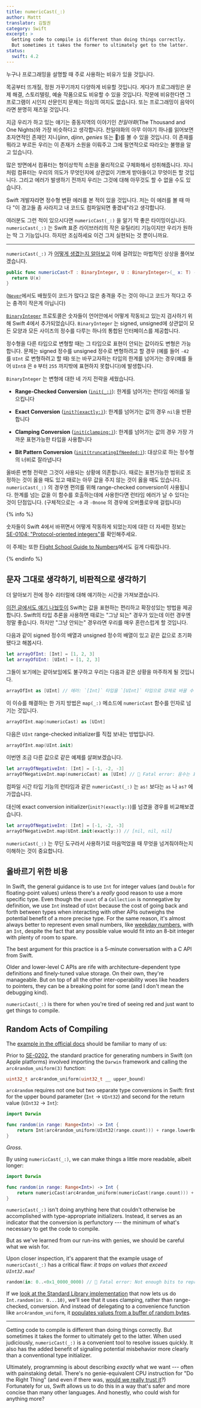 ```yaml
---
title: numericCast(_:)
author: Mattt
translator: 김필권
category: Swift
excerpt: >
  Getting code to compile is different than doing things correctly.
  But sometimes it takes the former to ultimately get to the latter.
status:
  swift: 4.2
---
```


누구나 프로그래밍을 설명할 때 주로 사용하는 비유가 있을 것입니다.

목공부터 뜨개질, 정원 가꾸기까지 다양하게 비유할 것입니다.
게다가 프로그래밍은 문제 해결, 스토리텔링, 예술 작품으로도 비유할 수 있을 것입니다.
작문에 비유한다면 그 프로그램이 시인지 산문인지 문제는 의심의 여지도 없습니다.
또는 프로그래밍이 음악이라면 분명히 재즈일 것입니다.

지금 우리가 하고 있는 얘기는 중동지역의 이야기인 _천일야화_(The Thousand and One Nights)와 가장 비슷하다고 생각합니다. 천일야화의 아무 이야기 하나를 읽어보면 초자연적인 존재인 지니(<dfn>jinn</dfn>, <dfn>djinn</dfn>, <dfn>genies</dfn> 또는 🧞‍)를 볼 수 있을 것입니다.
이 존재를 뭐라고 부르든 우리는 이 존재가 소원을 이뤄주고 그에 필연적으로 따라오는 불행을 알고 있습니다.

많은 방면에서 컴퓨터는 형이상학적 소원을 물리적으로 구체화해서 성취해줍니다.
지니처럼 컴퓨터는 우리의 의도가 무엇인지에 상관없이 기쁘게 받아들이고 무엇이든 할 것입니다.
그리고 에러가 발생하기 전까지 우리는 그것에 대해 아무것도 할 수 없을 수도 있습니다.

Swift 개발자라면 정수형 변환 에러를 본 적이 있을 것입니다. 저는 이 에러를 볼 때 마다 "이 경고들 좀 사라지고 내 코드도 컴파일되면 좋겠네"라고 생각합니다.

여러분도 그런 적이 있으시다면 `numericCast(_:)` 을 알기 딱 좋은 타이밍이십니다. `numericCast(_:)` 는 Swift 표준 라이브러리의 작은 유틸리티 기능이지만 우리가 원하는 딱 그 기능입니다.
하지만 조심하세요 이건 그저 실현되는 것 뿐이니까요.

---

`numericCast(_:)` 가 [어떻게 생겼는지 알아보고](https://github.com/apple/swift/blob/7f7b4f12d3138c5c259547c49c3b41415cd4206e/stdlib/public/core/Integers.swift#L3508-L3510) 이에 걸려있는 마법적인 상상을 풀어보겠습니다.

```swift
public func numericCast<T : BinaryInteger, U : BinaryInteger>(_ x: T) -> U {
  return U(x)
}
```

([`Never`](/never)에서도 배웠듯이 코드가 많다고 많은 충격을 주는 것이 아니고 코드가 적다고 주는 충격이 작은게 아닙니다)

[`BinaryInteger`](https://developer.apple.com/documentation/swift/binaryinteger) 프로토콜은 숫자들이 언어안에서 어떻게 작동되고 있는지 검사하기 위해 Swift 4에서 추가되었습니다.
`BinaryInteger` 는 signed, unsigned에 상관없이 모든 모양과 모든 사이즈의 정수를 다루는 하나의 통합된 인터페이스를 제공합니다.

정수형을 다른 타입으로 변형할 때는 그 타입으로 표현이 안되는 값이라도 변형은 가능합니다.
문제는 signed 정수를 unsigned 정수로 변형하려고 할 경우 (예를 들어 `-42` 를 `UInt` 로 변형하려고 할 때) 또는 바꾸고자하는 타입의 한계를 넘어가는 경우(예를 들어 `UInt8` 은 `0` 부터 `255` 까지밖에 표현하지 못합니다)에 발생합니다.

`BinaryInteger` 는 변형에 대한 네 가지 전략을 세웠습니다.

- **Range-Checked Conversion** ([`init(_:)`](https://developer.apple.com/documentation/swift/binaryinteger/2885704-init)): 한계를 넘어가는 런타임 에러를 일으킵니다

- **Exact Conversion** ([`init?(exactly:)`](https://developer.apple.com/documentation/swift/binaryinteger/2925955-init)): 한계를 넘어가는 값의 경우 `nil`을 반환합니다

- **Clamping Conversion** ([`init(clamping:)`](https://developer.apple.com/documentation/swift/binaryinteger/2886143-init)): 한계를 넘어가는 값의 경우 가장 가까운 표현가능한 타입을 사용합니다

- **Bit Pattern Conversion** ([`init(truncatingIfNeeded:)`](https://developer.apple.com/documentation/swift/binaryinteger/2925529-init)): 대상으로 하는 정수형의 너비로 잘라냅니다

올바른 변형 전략은 그것이 사용되는 상황에 의존합니다.
때로는 표현가능한 범위로 조정하는 것이 옳을 때도 있고 때로는 아무 값을 주지 않는 것이 옳을 때도 있습니다.
`numericCast(_:)` 의 경우엔 편의를 위해 range-checked conversion이 사용됩니다.
한계를 넘는 값을 이 함수를 호출하는데에 사용한다면 런타임 에러가 날 수 있다는 것이 단점입니다. (구체적으로는 `-0` 과 `-0none` 의 경우에 오버플로우에 걸립니다)

{% info %}

숫자들이 Swift 4에서 바뀌면서 어떻게 작동하게 되었는지에 대한 더 자세한 정보는 [SE-0104: "Protocol-oriented integers"](https://github.com/apple/swift-evolution/blob/master/proposals/0104-improved-integers.md)를 확인해주세요.

이 주제는 또한 [Flight School Guide to Numbers](https://gumroad.com/l/swift-numbers)에서도 길게 다뤄집니다.

{% endinfo %}


## 문자 그대로 생각하기, 비판적으로 생각하기

더 알아보기 전에 정수 리터럴에 대해 얘기하는 시간을 가져보겠습니다.

[이전 글에서도 얘기 나눴듯이](https://nshipster.com/swift-literals/) Swift는 값을 표현하는 편리하고 확장성있는 방법을 제공합니다.
Swift의 타입 추론을 사용하면 때로는 "그냥 되는" 경우가 있는데 이런 경우엔 정말 좋습니다. 하지만 "그냥 안되는" 경우라면 우리를 매우 혼란스럽게 할 것입니다.

다음과 같이 signed 정수의 배열과 unsigned 정수의 배열이 있고 같은 값으로 초기화됐다고 해봅시다.

```swift
let arrayOfInt: [Int] = [1, 2, 3]
let arrayOfUInt: [UInt] = [1, 2, 3]
```

그들이 보기에는 같아보임에도 불구하고 우리는 다음과 같은 상황을 마주하게 될 것입니다.

```swift
arrayOfInt as [UInt] // 에러: `[Int]` 타입을 `[UInt]` 타입으로 강제로 바꿀 수 없습니다
```

이 이슈를 해결하는 한 가지 방법은 `map(_:)` 메소드에 `numericCast` 함수를 인자로 넘기는 것입니다.

```swift
arrayOfInt.map(numericCast) as [UInt]
```

다음은 `UInt` range-checked initializer를 직접 보내는 방법입니다.

```swift
arrayOfInt.map(UInt.init)
```

이번엔 조금 다른 값으로 같은 예제를 살펴보겠습니다.

```swift
let arrayOfNegativeInt: [Int] = [-1, -2, -3]
arrayOfNegativeInt.map(numericCast) as [UInt] // 🧞‍ Fatal error: 음수는 표현할 수 없습니다
```

컴파일 시간 타입 기능의 런타임과 같은 `numericCast(_:)` 는 `as!` 보다는 `as` 나 `as?` 에 가깝습니다.

대신에 exact conversion initializer(`init?(exactly:)`)를 넘겼을 경우를 비교해보겠습니다.

```swift
let arrayOfNegativeInt: [Int] = [-1, -2, -3]
arrayOfNegativeInt.map(UInt.init(exactly:)) // [nil, nil, nil]
```

`numericCast(_:)` 는 무딘 도구라서 사용하기로 마음먹었을 때 무엇을 넘겨줘야하는지 이해하는 것이 중요합니다.

## 올바르기 위한 비용


In Swift, the general guidance is to use `Int` for integer values (and `Double` for floating-point values) unless there's a _really_ good reason to use a more specific type.
Even though the `count` of a `Collection` is nonnegative by definition, we use `Int` instead of `UInt` because the cost of going back and forth between types when interacting with other APIs outweighs the potential benefit of a more precise type.
For the same reason, it's almost always better to represent even small numbers, like [weekday numbers](/datecomponents),
with an `Int`, despite the fact that any possible value would fit into an 8-bit integer with plenty of room to spare.


The best argument for this practice is a 5-minute conversation with a C API from Swift.


Older and lower-level C APIs are rife with architecture-dependent type definitions and finely-tuned value storage.
On their own, they're manageable.
But on top of all the other inter-operability woes like headers to pointers, they can be a breaking point for some (and I don't mean the debugging kind).


`numericCast(_:)` is there for when you're tired of seeing red and just want to get things to compile.


## Random Acts of Compiling


The [example in the official docs](https://developer.apple.com/documentation/swift/2884564-numericcast) should be familiar to many of us:


Prior to [SE-0202](https://github.com/apple/swift-evolution/blob/master/proposals/0202-random-unification.md), the standard practice for generating numbers in Swift (on Apple platforms) involved importing the `Darwin` framework and calling the `arc4random_uniform(3)` function:

```c
uint32_t arc4random_uniform(uint32_t __ upper_bound)
```


`arc4random` requires not one but two separate type conversions in Swift: first for the upper bound parameter (`Int` → `UInt32`) and second for the return value (`UInt32` → `Int`):

```swift
import Darwin

func random(in range: Range<Int>) -> Int {
    return Int(arc4random_uniform(UInt32(range.count))) + range.lowerBound
}
```


_Gross._


By using `numericCast(_:)`, we can make things a little more readable, albeit longer:

```swift
import Darwin

func random(in range: Range<Int>) -> Int {
    return numericCast(arc4random_uniform(numericCast(range.count))) + range.lowerBound
}
```


`numericCast(_:)` isn't doing anything here that couldn't otherwise be accomplished with type-appropriate initializers.
Instead, it serves as an indicator that the conversion is perfunctory --- the minimum of what's necessary to get the code to compile.


But as we've learned from our run-ins with genies, we should be careful what we wish for.


Upon closer inspection, it's apparent that the example usage of `numericCast(_:)` has a critical flaw:
_it traps on values that exceed `UInt32.max`!_

```swift
random(in: 0..<0x1_0000_0000) // 🧞‍ Fatal error: Not enough bits to represent the passed value
```


If we [look at the Standard Library implementation](https://github.com/apple/swift/blob/7f7b4f12d3138c5c259547c49c3b41415cd4206e/stdlib/public/core/Integers.swift#L2537-L2560) that now lets us do `Int.random(in: 0...10)`, we'll see that it uses clamping, rather than range-checked, conversion.
And instead of delegating to a convenience function like `arc4random_uniform`, it [populates values from a buffer of random bytes](https://github.com/apple/swift/blob/7f7b4f12d3138c5c259547c49c3b41415cd4206e/stdlib/public/core/Random.swift#L156-L177).

---


Getting code to compile is different than doing things correctly.
But sometimes it takes the former to ultimately get to the latter.
When used judiciously, `numericCast(_:)` is a convenient tool to resolve issues quickly.
It also has the added benefit of signaling potential misbehavior more clearly than a conventional type initializer.


Ultimately, programming is about describing _exactly_ what we want --- often with painstaking detail.
There's no genie-equivalent CPU instruction for "Do the Right Thing"
(and even if there was,
[would we really trust it](https://github.com/FixIssue/FixCode)?)
Fortunately for us, Swift allows us to do this in a way that's safer and more concise than many other languages.
And honestly, who could wish for anything more?
